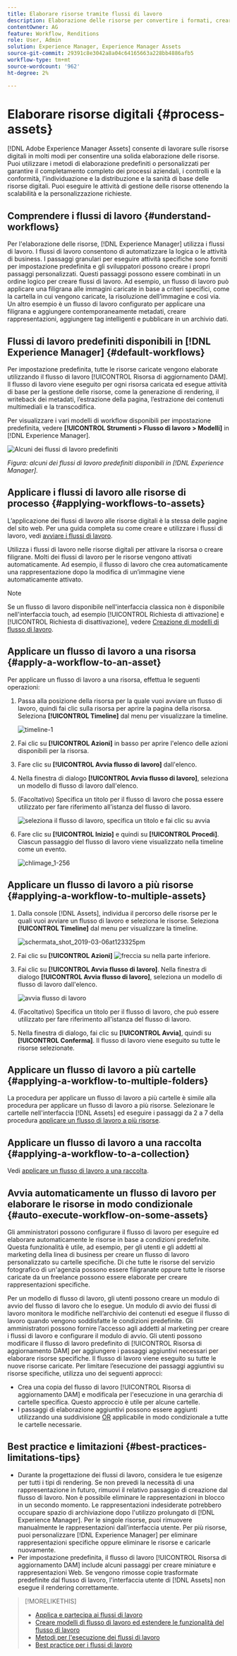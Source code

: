```yaml
---
title: Elaborare risorse tramite flussi di lavoro
description: Elaborazione delle risorse per convertire i formati, creare rappresentazioni, gestire le risorse, convalidarle ed eseguire i flussi di lavoro.
contentOwner: AG
feature: Workflow, Renditions
role: User, Admin
solution: Experience Manager, Experience Manager Assets
source-git-commit: 29391c8e3042a8a04c64165663a228bb4886afb5
workflow-type: tm+mt
source-wordcount: '962'
ht-degree: 2%

---
```


# Elaborare risorse digitali {#process-assets}

[!DNL Adobe Experience Manager Assets] consente di lavorare sulle risorse digitali in molti modi per consentire una solida elaborazione delle risorse. Puoi utilizzare i metodi di elaborazione predefiniti o personalizzati per garantire il completamento completo dei processi aziendali, i controlli e la conformità, l’individuazione e la distribuzione e la sanità di base delle risorse digitali. Puoi eseguire le attività di gestione delle risorse ottenendo la scalabilità e la personalizzazione richieste.

## Comprendere i flussi di lavoro {#understand-workflows}

Per l&#39;elaborazione delle risorse, [!DNL Experience Manager] utilizza i flussi di lavoro. I flussi di lavoro consentono di automatizzare la logica o le attività di business. I passaggi granulari per eseguire attività specifiche sono forniti per impostazione predefinita e gli sviluppatori possono creare i propri passaggi personalizzati. Questi passaggi possono essere combinati in un ordine logico per creare flussi di lavoro. Ad esempio, un flusso di lavoro può applicare una filigrana alle immagini caricate in base a criteri specifici, come la cartella in cui vengono caricate, la risoluzione dell’immagine e così via. Un altro esempio è un flusso di lavoro configurato per applicare una filigrana e aggiungere contemporaneamente metadati, creare rappresentazioni, aggiungere tag intelligenti e pubblicare in un archivio dati.

## Flussi di lavoro predefiniti disponibili in [!DNL Experience Manager] {#default-workflows}

Per impostazione predefinita, tutte le risorse caricate vengono elaborate utilizzando il flusso di lavoro [!UICONTROL Risorsa di aggiornamento DAM]. Il flusso di lavoro viene eseguito per ogni risorsa caricata ed esegue attività di base per la gestione delle risorse, come la generazione di rendering, il writeback dei metadati, l’estrazione della pagina, l’estrazione dei contenuti multimediali e la transcodifica.

Per visualizzare i vari modelli di workflow disponibili per impostazione predefinita, vedere **[!UICONTROL Strumenti > Flusso di lavoro > Modelli]** in [!DNL Experience Manager].

![Alcuni dei flussi di lavoro predefiniti](assets/aem-default-workflows.png)

*Figura: alcuni dei flussi di lavoro predefiniti disponibili in [!DNL Experience Manager].*

## Applicare i flussi di lavoro alle risorse di processo {#applying-workflows-to-assets}

L’applicazione dei flussi di lavoro alle risorse digitali è la stessa delle pagine del sito web. Per una guida completa su come creare e utilizzare i flussi di lavoro, vedi [avviare i flussi di lavoro](/help/sites-authoring/workflows-participating.md).

Utilizza i flussi di lavoro nelle risorse digitali per attivare la risorsa o creare filigrane. Molti dei flussi di lavoro per le risorse vengono attivati automaticamente. Ad esempio, il flusso di lavoro che crea automaticamente una rappresentazione dopo la modifica di un’immagine viene automaticamente attivato.

>[!NOTE]
>
>Se un flusso di lavoro disponibile nell&#39;interfaccia classica non è disponibile nell&#39;interfaccia touch, ad esempio [!UICONTROL Richiesta di attivazione] e [!UICONTROL Richiesta di disattivazione], vedere [Creazione di modelli di flusso di lavoro](/help/sites-developing/workflows-models.md#classic2touchui).

## Applicare un flusso di lavoro a una risorsa {#apply-a-workflow-to-an-asset}

<!-- 
TBD: Add animated GIF for these steps instead of all these screenshots.
-->
Per applicare un flusso di lavoro a una risorsa, effettua le seguenti operazioni:

1. Passa alla posizione della risorsa per la quale vuoi avviare un flusso di lavoro, quindi fai clic sulla risorsa per aprire la pagina della risorsa. Seleziona **[!UICONTROL Timeline]** dal menu per visualizzare la timeline.

   ![timeline-1](assets/timeline.png)

1. Fai clic su **[!UICONTROL Azioni]** in basso per aprire l&#39;elenco delle azioni disponibili per la risorsa.

1. Fare clic su **[!UICONTROL Avvia flusso di lavoro]** dall&#39;elenco.

1. Nella finestra di dialogo **[!UICONTROL Avvia flusso di lavoro]**, seleziona un modello di flusso di lavoro dall&#39;elenco.

1. (Facoltativo) Specifica un titolo per il flusso di lavoro che possa essere utilizzato per fare riferimento all’istanza del flusso di lavoro.

   ![seleziona il flusso di lavoro, specifica un titolo e fai clic su avvia](assets/start-workflow.png)

1. Fare clic su **[!UICONTROL Inizio]** e quindi su **[!UICONTROL Procedi]**. Ciascun passaggio del flusso di lavoro viene visualizzato nella timeline come un evento.

   ![chlimage_1-256](assets/chlimage_1-52.png)

## Applicare un flusso di lavoro a più risorse {#applying-a-workflow-to-multiple-assets}

1. Dalla console [!DNL Assets], individua il percorso delle risorse per le quali vuoi avviare un flusso di lavoro e seleziona le risorse. Seleziona **[!UICONTROL Timeline]** dal menu per visualizzare la timeline.

   ![schermata_shot_2019-03-06at123325pm](assets/chlimage_1-136.png)

1. Fai clic su **[!UICONTROL Azioni]** ![freccia su](assets/do-not-localize/chevron-up-icon.png) nella parte inferiore.
1. Fai clic su **[!UICONTROL Avvia flusso di lavoro]**. Nella finestra di dialogo **[!UICONTROL Avvia flusso di lavoro]**, seleziona un modello di flusso di lavoro dall&#39;elenco.

   ![avvia flusso di lavoro](assets/start-workflow.png)

1. (Facoltativo) Specifica un titolo per il flusso di lavoro, che può essere utilizzato per fare riferimento all’istanza del flusso di lavoro.
1. Nella finestra di dialogo, fai clic su **[!UICONTROL Avvia]**, quindi su **[!UICONTROL Conferma]**. Il flusso di lavoro viene eseguito su tutte le risorse selezionate.

## Applicare un flusso di lavoro a più cartelle {#applying-a-workflow-to-multiple-folders}

La procedura per applicare un flusso di lavoro a più cartelle è simile alla procedura per applicare un flusso di lavoro a più risorse. Selezionare le cartelle nell&#39;interfaccia [!DNL Assets] ed eseguire i passaggi da 2 a 7 della procedura [applicare un flusso di lavoro a più risorse](/help/assets/assets-workflow.md#applying-a-workflow-to-multiple-assets).

## Applicare un flusso di lavoro a una raccolta {#applying-a-workflow-to-a-collection}

Vedi [applicare un flusso di lavoro a una raccolta](/help/assets/manage-collections.md#running-a-workflow-on-a-collection).

## Avvia automaticamente un flusso di lavoro per elaborare le risorse in modo condizionale {#auto-execute-workflow-on-some-assets}

Gli amministratori possono configurare il flusso di lavoro per eseguire ed elaborare automaticamente le risorse in base a condizioni predefinite. Questa funzionalità è utile, ad esempio, per gli utenti e gli addetti al marketing della linea di business per creare un flusso di lavoro personalizzato su cartelle specifiche. Dì che tutte le risorse del servizio fotografico di un&#39;agenzia possono essere filigranate oppure tutte le risorse caricate da un freelance possono essere elaborate per creare rappresentazioni specifiche.

Per un modello di flusso di lavoro, gli utenti possono creare un modulo di avvio del flusso di lavoro che lo esegue. Un modulo di avvio dei flussi di lavoro monitora le modifiche nell’archivio dei contenuti ed esegue il flusso di lavoro quando vengono soddisfatte le condizioni predefinite. Gli amministratori possono fornire l’accesso agli addetti al marketing per creare i flussi di lavoro e configurare il modulo di avvio. Gli utenti possono modificare il flusso di lavoro predefinito di [!UICONTROL Risorsa di aggiornamento DAM] per aggiungere i passaggi aggiuntivi necessari per elaborare risorse specifiche. Il flusso di lavoro viene eseguito su tutte le nuove risorse caricate. Per limitare l’esecuzione dei passaggi aggiuntivi su risorse specifiche, utilizza uno dei seguenti approcci:

* Crea una copia del flusso di lavoro [!UICONTROL Risorsa di aggiornamento DAM] e modificala per l&#39;esecuzione in una gerarchia di cartelle specifica. Questo approccio è utile per alcune cartelle.
* I passaggi di elaborazione aggiuntivi possono essere aggiunti utilizzando una suddivisione [OR](/help/sites-developing/workflows-step-ref.md#or-split) applicabile in modo condizionale a tutte le cartelle necessarie.

## Best practice e limitazioni {#best-practices-limitations-tips}

* Durante la progettazione dei flussi di lavoro, considera le tue esigenze per tutti i tipi di rendering. Se non prevedi la necessità di una rappresentazione in futuro, rimuovi il relativo passaggio di creazione dal flusso di lavoro. Non è possibile eliminare le rappresentazioni in blocco in un secondo momento. Le rappresentazioni indesiderate potrebbero occupare spazio di archiviazione dopo l&#39;utilizzo prolungato di [!DNL Experience Manager]. Per le singole risorse, puoi rimuovere manualmente le rappresentazioni dall’interfaccia utente. Per più risorse, puoi personalizzare [!DNL Experience Manager] per eliminare rappresentazioni specifiche oppure eliminare le risorse e caricarle nuovamente.
* Per impostazione predefinita, il flusso di lavoro [!UICONTROL Risorsa di aggiornamento DAM] include alcuni passaggi per creare miniature e rappresentazioni Web. Se vengono rimosse copie trasformate predefinite dal flusso di lavoro, l&#39;interfaccia utente di [!DNL Assets] non esegue il rendering correttamente.

>[!MORELIKETHIS]
>
>* [Applica e partecipa ai flussi di lavoro](/help/sites-authoring/workflows.md)
>* [Creare modelli di flusso di lavoro ed estendere le funzionalità del flusso di lavoro](/help/sites-developing/workflows.md)
>* [Metodi per l&#39;esecuzione dei flussi di lavoro](/help/sites-administering/workflows-starting.md)
>* [Best practice per i flussi di lavoro](/help/sites-developing/workflows-best-practices.md)
